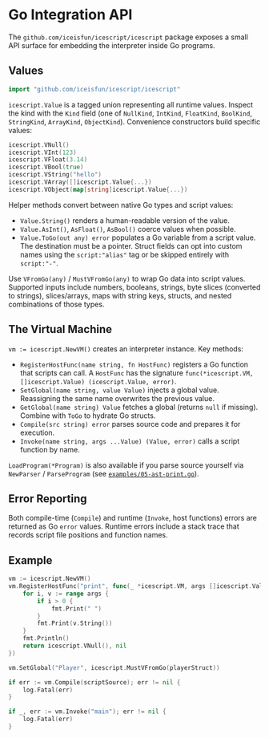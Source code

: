 # Go Integration API

The `github.com/iceisfun/icescript/icescript` package exposes a small API surface for embedding the interpreter inside Go programs.

## Values

```go
import "github.com/iceisfun/icescript/icescript"
```

`icescript.Value` is a tagged union representing all runtime values. Inspect the kind with the `Kind` field (one of `NullKind`, `IntKind`, `FloatKind`, `BoolKind`, `StringKind`, `ArrayKind`, `ObjectKind`). Convenience constructors build specific values:

```go
icescript.VNull()
icescript.VInt(123)
icescript.VFloat(3.14)
icescript.VBool(true)
icescript.VString("hello")
icescript.VArray([]icescript.Value{...})
icescript.VObject(map[string]icescript.Value{...})
```

Helper methods convert between native Go types and script values:

* `Value.String()` renders a human-readable version of the value.
* `Value.AsInt()`, `AsFloat()`, `AsBool()` coerce values when possible.
* `Value.ToGo(out any) error` populates a Go variable from a script value. The destination must be a pointer. Struct fields can opt into custom names using the `script:"alias"` tag or be skipped entirely with `script:"-"`.

Use `VFromGo(any)` / `MustVFromGo(any)` to wrap Go data into script values. Supported inputs include numbers, booleans, strings, byte slices (converted to strings), slices/arrays, maps with string keys, structs, and nested combinations of those types.

## The Virtual Machine

`vm := icescript.NewVM()` creates an interpreter instance. Key methods:

* `RegisterHostFunc(name string, fn HostFunc)` registers a Go function that scripts can call. A `HostFunc` has the signature `func(*icescript.VM, []icescript.Value) (icescript.Value, error)`.
* `SetGlobal(name string, value Value)` injects a global value. Reassigning the same name overwrites the previous value.
* `GetGlobal(name string) Value` fetches a global (returns `null` if missing). Combine with `ToGo` to hydrate Go structs.
* `Compile(src string) error` parses source code and prepares it for execution.
* `Invoke(name string, args ...Value) (Value, error)` calls a script function by name.

`LoadProgram(*Program)` is also available if you parse source yourself via `NewParser` / `ParseProgram` (see [`examples/05-ast-print.go`](examples/05-ast-print.go)).

## Error Reporting

Both compile-time (`Compile`) and runtime (`Invoke`, host functions) errors are returned as Go `error` values. Runtime errors include a stack trace that records script file positions and function names.

## Example

```go
vm := icescript.NewVM()
vm.RegisterHostFunc("print", func(_ *icescript.VM, args []icescript.Value) (icescript.Value, error) {
    for i, v := range args {
        if i > 0 {
            fmt.Print(" ")
        }
        fmt.Print(v.String())
    }
    fmt.Println()
    return icescript.VNull(), nil
})

vm.SetGlobal("Player", icescript.MustVFromGo(playerStruct))

if err := vm.Compile(scriptSource); err != nil {
    log.Fatal(err)
}

if _, err := vm.Invoke("main"); err != nil {
    log.Fatal(err)
}
```

